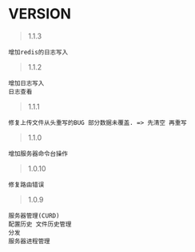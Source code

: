 # VERSION

> 1.1.3

    增加redis的日志写入

> 1.1.2 

    增加日志写入 
    日志查看

> 1.1.1

    修复上传文件从头重写的BUG 部分数据未覆盖. => 先清空 再重写

> 1.1.0

    增加服务器命令台操作

> 1.0.10 

    修复路由错误

> 1.0.9

    服务器管理(CURD) 
    配置历史 文件历史管理
    分发
    服务器进程管理